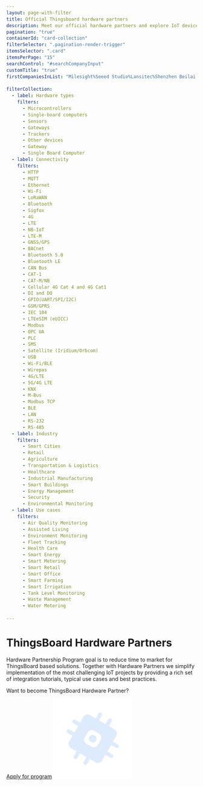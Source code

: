```yaml
---
layout: page-with-filter
title: Official Thingsboard hardware partners
description: Meet our official hardware partners and explore IoT devices tailored for seamless ThingsBoard integration. Join the partnership program or find the right vendor for your IoT deployment needs.
pagination: "true"
containerId: "card-collection"
filterSelector: ".pagination-render-trigger"
itemsSelector: ".card"
itemsPerPage: "15"
searchControl: "#searchCompanyInput"
customTitle: "true"
firstCompaniesInList: "Milesight%Seeed Studio%Lansitec%Shenzhen Beilai Technology Co., Ltd.%MikroTik%MOKO SMART"

filterCollection:
  - label: Hardware types
    filters:
      - Microcontrollers
      - Single-board computers
      - Sensors
      - Gateways
      - Trackers
      - Other devices
      - Gateway
      - Single Board Computer
  - label: Connectivity
    filters:
      - HTTP
      - MQTT
      - Ethernet
      - Wi-Fi
      - LoRaWAN
      - Bluetooth
      - Sigfox
      - 4G
      - LTE
      - NB-IoT
      - LTE-M
      - GNSS/GPS
      - BACnet
      - Bluetooth 5.0
      - Bluetooth LE
      - CAN Bus
      - CAT-1
      - CAT-M/NB
      - Cellular 4G Cat 4 and 4G Cat1
      - DI and DO
      - GPIO(UART/SPI/I2C)
      - GSM/GPRS
      - IEC 104
      - LTEeSIM (eUICC)
      - Modbus
      - OPC UA
      - PLC
      - SMS
      - Satellite (Iridium/Orbcom)
      - USB
      - Wi-Fi/BLE
      - Wirepas
      - 4G/LTE
      - 5G/4G LTE
      - KNX
      - M-Bus
      - Modbus TCP
      - BLE
      - LAN
      - RS-232
      - RS-485
  - label: Industry
    filters:
      - Smart Cities
      - Retail
      - Agriculture
      - Transportation & Logistics
      - Healthcare
      - Industrial Manufacturing
      - Smart Buildings
      - Energy Management
      - Security
      - Environmental Monitoring
  - label: Use cases
    filters:
      - Air Quality Monitoring
      - Assisted Living
      - Environment Monitoring
      - Fleet Tracking
      - Health Care
      - Smart Energy
      - Smart Metering
      - Smart Retail
      - Smart Office
      - Smart Farming
      - Smart Irrigation
      - Tank Level Monitoring
      - Waste Management
      - Water Metering

---
```



<div class="hardware-hero">
    <div class="hardware-wrapper">
        <div class="hardware-hero-text">
            <h1>ThingsBoard Hardware Partners</h1>
            <p>Hardware Partnership Program goal is to reduce time to market for ThingsBoard based solutions. Together with Hardware Partners we simplify implementation of the most challenging IoT projects by providing a rich set of integration tutorials, typical use cases and best practices.</p>
        </div>
        <div class="hardware-hero-banner">
            <p>Want to become ThingsBoard Hardware Partner?</p>
            <a href="/partners/hardware/program/">Apply for program</a>
            <img src="/images/hardware-partners-icon.svg" width="210" height="210" alt="Hardware partner icon">
        </div>
    </div>
</div>
